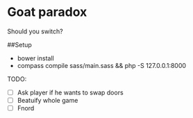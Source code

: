 # Goat paradox

Should you switch?

##Setup

- bower install
- compass compile sass/main.sass && php -S 127.0.0.1:8000

TODO:

- [ ] Ask player if he wants to swap doors
- [ ] Beatuify whole game
- [ ] Fnord
